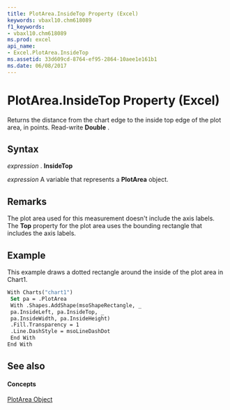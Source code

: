 ```yaml
---
title: PlotArea.InsideTop Property (Excel)
keywords: vbaxl10.chm618089
f1_keywords:
- vbaxl10.chm618089
ms.prod: excel
api_name:
- Excel.PlotArea.InsideTop
ms.assetid: 33d609cd-8764-ef95-2864-10aee1e161b1
ms.date: 06/08/2017
---
```



# PlotArea.InsideTop Property (Excel)

Returns the distance from the chart edge to the inside top edge of the plot area, in points. Read-write  **Double** .


## Syntax

 _expression_ . **InsideTop**

 _expression_ A variable that represents a **PlotArea** object.


## Remarks

The plot area used for this measurement doesn't include the axis labels. The  **Top** property for the plot area uses the bounding rectangle that includes the axis labels.


## Example

This example draws a dotted rectangle around the inside of the plot area in Chart1.


```vb
With Charts("chart1") 
 Set pa = .PlotArea 
 With .Shapes.AddShape(msoShapeRectangle, _ 
 pa.InsideLeft, pa.InsideTop, _ 
 pa.InsideWidth, pa.InsideHeight) 
 .Fill.Transparency = 1 
 .Line.DashStyle = msoLineDashDot 
 End With 
End With
```


## See also


#### Concepts


[PlotArea Object](Excel.PlotArea(objec).md)

